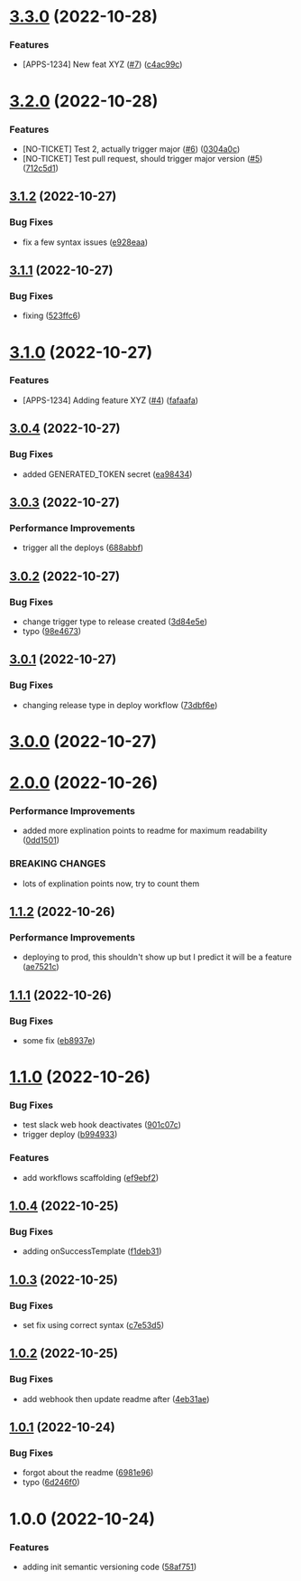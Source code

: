# [3.3.0](https://github.com/TimA-GT/semantic_release/compare/v3.2.0...v3.3.0) (2022-10-28)


### Features

* [APPS-1234] New feat XYZ ([#7](https://github.com/TimA-GT/semantic_release/issues/7)) ([c4ac99c](https://github.com/TimA-GT/semantic_release/commit/c4ac99c4b8b4967120d30f2846d75199c5d42766))

# [3.2.0](https://github.com/TimA-GT/semantic_release/compare/v3.1.2...v3.2.0) (2022-10-28)


### Features

* [NO-TICKET] Test 2, actually trigger major ([#6](https://github.com/TimA-GT/semantic_release/issues/6)) ([0304a0c](https://github.com/TimA-GT/semantic_release/commit/0304a0c54454b101229d37c5ae2c53c4bc7e21a7))
* [NO-TICKET] Test pull request, should trigger major version ([#5](https://github.com/TimA-GT/semantic_release/issues/5)) ([712c5d1](https://github.com/TimA-GT/semantic_release/commit/712c5d16e263023b29b4ed47a4e61dfdd79bf99c))

## [3.1.2](https://github.com/TimA-GT/semantic_release/compare/v3.1.1...v3.1.2) (2022-10-27)


### Bug Fixes

* fix a few syntax issues ([e928eaa](https://github.com/TimA-GT/semantic_release/commit/e928eaa856ef01f1022528aeb86db2d944a5a665))

## [3.1.1](https://github.com/TimA-GT/semantic_release/compare/v3.1.0...v3.1.1) (2022-10-27)


### Bug Fixes

* fixing ([523ffc6](https://github.com/TimA-GT/semantic_release/commit/523ffc6bd3b878224fa72799e37ddd848054cf12))

# [3.1.0](https://github.com/TimA-GT/semantic_release/compare/v3.0.4...v3.1.0) (2022-10-27)


### Features

* [APPS-1234] Adding feature XYZ ([#4](https://github.com/TimA-GT/semantic_release/issues/4)) ([fafaafa](https://github.com/TimA-GT/semantic_release/commit/fafaafae8148bd26a3f025455680c0686c4d1892))

## [3.0.4](https://github.com/TimA-GT/semantic_release/compare/v3.0.3...v3.0.4) (2022-10-27)


### Bug Fixes

* added GENERATED_TOKEN secret ([ea98434](https://github.com/TimA-GT/semantic_release/commit/ea98434a9d34b4ad2b2dd08490e1d47583fe6db7))

## [3.0.3](https://github.com/TimA-GT/semantic_release/compare/v3.0.2...v3.0.3) (2022-10-27)


### Performance Improvements

* trigger all the deploys ([688abbf](https://github.com/TimA-GT/semantic_release/commit/688abbf1757dd6f76978927930e2092cd690f205))

## [3.0.2](https://github.com/TimA-GT/semantic_release/compare/v3.0.1...v3.0.2) (2022-10-27)


### Bug Fixes

* change trigger type to release created ([3d84e5e](https://github.com/TimA-GT/semantic_release/commit/3d84e5eac6437110ef7b28464b76bb8aadf9e1e3))
* typo ([98e4673](https://github.com/TimA-GT/semantic_release/commit/98e4673641828f2d87550ed9ee56b7dde7b508b6))

## [3.0.1](https://github.com/TimA-GT/semantic_release/compare/v3.0.0...v3.0.1) (2022-10-27)


### Bug Fixes

* changing release type in deploy workflow ([73dbf6e](https://github.com/TimA-GT/semantic_release/commit/73dbf6ec79c3ddba761d45f4a7e97babf8d946d0))

# [3.0.0](https://github.com/TimA-GT/semantic_release/compare/v2.0.0...v3.0.0) (2022-10-27)

# [2.0.0](https://github.com/TimA-GT/semantic_release/compare/v1.1.2...v2.0.0) (2022-10-26)


### Performance Improvements

* added more explination points to readme for maximum readability ([0dd1501](https://github.com/TimA-GT/semantic_release/commit/0dd15014988ae79e176dbc898f9e9a5faaaed9d3))


### BREAKING CHANGES

* lots of explination points now, try to count them

## [1.1.2](https://github.com/TimA-GT/semantic_release/compare/v1.1.1...v1.1.2) (2022-10-26)


### Performance Improvements

* deploying to prod, this shouldn't show up but I predict it will be a feature ([ae7521c](https://github.com/TimA-GT/semantic_release/commit/ae7521cb8510bea25eb42484e6d25f6f41956bed))

## [1.1.1](https://github.com/TimA-GT/semantic_release/compare/v1.1.0...v1.1.1) (2022-10-26)


### Bug Fixes

* some fix ([eb8937e](https://github.com/TimA-GT/semantic_release/commit/eb8937e21e0ac8c1947105a681443c62e34d8982))

# [1.1.0](https://github.com/TimA-GT/semantic_release/compare/v1.0.4...v1.1.0) (2022-10-26)


### Bug Fixes

* test slack web hook deactivates ([901c07c](https://github.com/TimA-GT/semantic_release/commit/901c07ca94d35413b5cbe9cc340080a14283595b))
* trigger deploy ([b994933](https://github.com/TimA-GT/semantic_release/commit/b9949338780269ddf80d0bec3d4497fd4afe9615))


### Features

* add workflows scaffolding ([ef9ebf2](https://github.com/TimA-GT/semantic_release/commit/ef9ebf21f7a4db9c9f6d52f973ae6efe9fcbf87f))

## [1.0.4](https://github.com/TimA-GT/semantic_release/compare/v1.0.3...v1.0.4) (2022-10-25)


### Bug Fixes

* adding onSuccessTemplate ([f1deb31](https://github.com/TimA-GT/semantic_release/commit/f1deb313206c3b2b34a4747748744f5296f8e23f))

## [1.0.3](https://github.com/TimA-GT/semantic_release/compare/v1.0.2...v1.0.3) (2022-10-25)


### Bug Fixes

* set fix using correct syntax ([c7e53d5](https://github.com/TimA-GT/semantic_release/commit/c7e53d53354c1100a0182b393c83873e0ebdd673))

## [1.0.2](https://github.com/TimA-GT/semantic_release/compare/v1.0.1...v1.0.2) (2022-10-25)


### Bug Fixes

* add webhook then update readme after ([4eb31ae](https://github.com/TimA-GT/semantic_release/commit/4eb31ae2d93c988bc3e5604f10ea5f5ac9e418a4))

## [1.0.1](https://github.com/TimA-GT/semantic_release/compare/v1.0.0...v1.0.1) (2022-10-24)


### Bug Fixes

* forgot about the readme ([6981e96](https://github.com/TimA-GT/semantic_release/commit/6981e96b5268b2201955d953db106a9fa92caa4b))
* typo ([6d246f0](https://github.com/TimA-GT/semantic_release/commit/6d246f04f21f7c8ccc6999808afdea8fcf5842da))

# 1.0.0 (2022-10-24)


### Features

* adding init semantic versioning code ([58af751](https://github.com/TimA-GT/semantic_release/commit/58af75176f36c9819064757536dd03ac81f11296))
